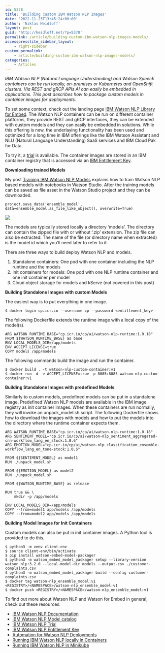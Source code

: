 ```yaml
---
id: 5378
title: 'Building custom IBM Watson NLP Images'
date: '2022-11-23T13:45:24+00:00'
author: 'Niklas Heidloff'
layout: post
guid: 'http://heidloff.net/?p=5378'
permalink: /article/building-custom-ibm-watson-nlp-images-models/
accesspresslite_sidebar_layout:
    - right-sidebar
custom_permalink:
    - article/building-custom-ibm-watson-nlp-images-models/
categories:
    - Articles
---
```


*IBM Watson NLP (Natural Language Understanding) and Watson Speech containers can be run locally, on-premises or Kubernetes and OpenShift clusters. Via REST and gRCP APIs AI can easily be embedded in applications. This post describes how to package custom models in container images for deployments.*

To set some context, check out the landing page [IBM Watson NLP Library for Embed](https://www.ibm.com/products/ibm-watson-natural-language-processing). The Watson NLP containers can be run on different container platforms, they provide REST and gRCP interfaces, they can be extended with custom models and they can easily be embedded in solutions. While this offering is new, the underlaying functionality has been used and optimized for a long time in IBM offerings like the IBM Watson Assistant and NLU (Natural Language Understanding) SaaS services and IBM Cloud Pak for Data.

To try it, a [trial](https://www.ibm.com/account/reg/us-en/signup?formid=urx-51726) is available. The container images are stored in an IBM container registry that is accessed via an [IBM Entitlement Key](https://www.ibm.com/account/reg/signup?formid=urx-51726).

**Downloading trained Models**

My post [Training IBM Watson NLP Models](http://heidloff.net/article/training-ibm-watson-nlp-models/) explains how to train Watson NLP based models with notebooks in Watson Studio. After the training models can be saved as file asset in the Watson Studio project and they can be downloaded.

```
project.save_data('ensemble_model', data=ensemble_model.as_file_like_object(), overwrite=True)
```

![](../../wp-content/uploads/2022/11/Screenshot-2022-11-17-at-14.35.05.png)

The models are typically stored locally a directory ‘models’. The directory can contain the zipped file with or without ‘.zip’ extension. The zip file can also be extracted. The name of the file (or directory name when extracted) is the model id which you’ll need later to refer to it.

There are three ways to build deploy Watson NLP and models.

1. Standalone containers: One pod with one container including the NLP runtime and the models
2. Init containers for models: One pod with one NLP runtime container and one init container per model
3. Cloud object storage for models and kServe (not covered in this post)

**Building Standalone Images with custom Models**

The easiest way is to put everything in one image.

```
$ docker login cp.icr.io --username cp --password <entitlement_key> 
```

The following Dockerfile extends the runtime image with a local copy of the model(s).

```
ARG WATSON_RUNTIME_BASE="cp.icr.io/cp/ai/watson-nlp-runtime:1.0.18"
FROM ${WATSON_RUNTIME_BASE} as base
ENV LOCAL_MODELS_DIR=/app/models
ENV ACCEPT_LICENSE=true
COPY models /app/models
```

The following commands build the image and run the container.

```
$ docker build . -t watson-nlp-custom-container:v1
$ docker run -d -e ACCEPT_LICENSE=true -p 8085:8085 watson-nlp-custom-container:v1
```

**Building Standalone Images with predefined Models**

Similarly to custom models, predefined models can be put in a standalone image. Predefined Watson NLP models are available in the IBM image registry as init container images. When these containers are run normally, they will invoke an unpack\_model.sh script. The following Dockerfile shows how to download the images with models and how to put the models into the directory where the runtime container expects them.

```
ARG WATSON_RUNTIME_BASE="cp.icr.io/cp/ai/watson-nlp-runtime:1.0.18"
ARG SENTIMENT_MODEL="cp.icr.io/cp/ai/watson-nlp_sentiment_aggregated-cnn-workflow_lang_en_stock:1.0.6"
ARG EMOTION_MODEL="cp.icr.io/cp/ai/watson-nlp_classification_ensemble-workflow_lang_en_tone-stock:1.0.6"

FROM ${SENTIMENT_MODEL} as model1
RUN ./unpack_model.sh

FROM ${EMOTION_MODEL} as model2
RUN ./unpack_model.sh

FROM ${WATSON_RUNTIME_BASE} as release

RUN true && \
    mkdir -p /app/models

ENV LOCAL_MODELS_DIR=/app/models
COPY --from=model1 app/models /app/models
COPY --from=model2 app/models /app/models
```

**Building Model Images for Init Containers**

Custom models can also be put in init container images. A Python tool is provided to do this.

```
$ python3 -m venv client-env
$ source client-env/bin/activate
$ pip install watson-embed-model-packager
$ python3 -m watson_embed_model_packager setup --library-version watson_nlp:3.2.0 --local-model-dir models --output-csv ./customer-complaints.csv
$ python3 -m watson_embed_model_packager build --config customer-complaints.csv
$ docker tag watson-nlp_ensemble_model:v1 <REGISTRY>/<NAMESPACE>/watson-nlp_ensemble_model:v1
$ docker push <REGISTRY>/<NAMESPACE>/watson-nlp_ensemble_model:v1
```

To find out more about Watson NLP and Watson for Embed in general, check out these resources:

- [IBM Watson NLP Documentation](https://www.ibm.com/docs/en/watson-libraries?topic=watson-natural-language-processing-library-embed-home)
- [IBM Watson NLP Model catalog](https://www.ibm.com/docs/en/watson-libraries?topic=models-catalog)
- [IBM Watson NLP Trial](https://www.ibm.com/account/reg/us-en/signup?formid=urx-51726)
- [IBM Watson NLP Entitlement Key](https://www.ibm.com/account/reg/us-en/subscribe?formid=urx-51726)
- [Automation for Watson NLP Deployments](https://github.com/IBM/watson-automation)
- [Running IBM Watson NLP locally in Containers](http://heidloff.net/article/running-ibm-watson-nlp-locally-in-containers/)
- [Running IBM Watson NLP in Minikube](http://heidloff.net/article/running-ibm-watson-nlp-in-minikube/)
